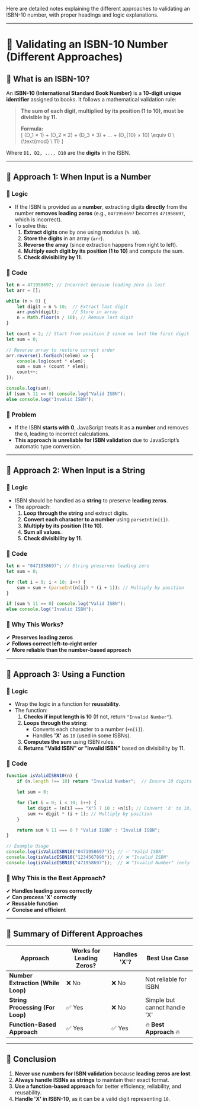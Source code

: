 Here are detailed notes explaining the different approaches to validating an ISBN-10 number, with proper headings and logic explanations.

---

# **📌 Validating an ISBN-10 Number (Different Approaches)**  

## **📖 What is an ISBN-10?**
An **ISBN-10 (International Standard Book Number)** is a **10-digit unique identifier** assigned to books. It follows a mathematical validation rule:

> **The sum of each digit, multiplied by its position (1 to 10), must be divisible by 11.**  
>  
> **Formula:**  
> \[
> (D_1 × 1) + (D_2 × 2) + (D_3 × 3) + ... + (D_{10} × 10) \equiv 0 \ (\text{mod} \ 11)
> \]

Where `D1, D2, ..., D10` are the **digits** in the ISBN.

---

## **🔹 Approach 1: When Input is a Number**
### **🔸 Logic**
- If the ISBN is provided as a **number**, extracting digits **directly** from the number **removes leading zeros** (e.g., `0471958697` becomes `471958697`, which is incorrect).
- To solve this:
  1. **Extract digits** one by one using modulus (`% 10`).
  2. **Store the digits** in an array (`arr`).
  3. **Reverse the array** (since extraction happens from right to left).
  4. **Multiply each digit by its position (1 to 10)** and compute the sum.
  5. **Check divisibility by 11**.

### **🔸 Code**
```javascript
let n = 471958697; // Incorrect because leading zero is lost
let arr = [];

while (n > 0) {
    let digit = n % 10;  // Extract last digit
    arr.push(digit);     // Store in array
    n = Math.floor(n / 10); // Remove last digit
}

let count = 2; // Start from position 2 since we lost the first digit
let sum = 0;

// Reverse array to restore correct order
arr.reverse().forEach((elem) => {
    console.log(count * elem);
    sum = sum + (count * elem);
    count++;
});

console.log(sum);
if (sum % 11 == 0) console.log("Valid ISBN");
else console.log("Invalid ISBN");
```

### **🔸 Problem**
- If the ISBN **starts with 0**, JavaScript treats it as a **number** and removes the `0`, leading to incorrect calculations.
- **This approach is unreliable for ISBN validation** due to JavaScript’s automatic type conversion.

---

## **🔹 Approach 2: When Input is a String**
### **🔸 Logic**
- ISBN should be handled as a **string** to preserve **leading zeros**.
- The approach:
  1. **Loop through the string** and extract digits.
  2. **Convert each character to a number** using `parseInt(n[i])`.
  3. **Multiply by its position (1 to 10)**.
  4. **Sum all values**.
  5. **Check divisibility by 11**.

### **🔸 Code**
```javascript
let n = "0471958697"; // String preserves leading zero
let sum = 0;

for (let i = 0; i < 10; i++) {
    sum = sum + (parseInt(n[i]) * (i + 1)); // Multiply by position
}

if (sum % 11 == 0) console.log("Valid ISBN");
else console.log("Invalid ISBN");
```

### **🔸 Why This Works?**
✔ **Preserves leading zeros**  
✔ **Follows correct left-to-right order**  
✔ **More reliable than the number-based approach**  

---

## **🔹 Approach 3: Using a Function**
### **🔸 Logic**
- Wrap the logic in a function for **reusability**.
- The function:
  1. **Checks if input length is 10** (If not, return `"Invalid Number"`).
  2. **Loops through the string**:
     - Converts each character to a number (`+n[i]`).
     - Handles **'X'** as `10` (used in some ISBNs).
  3. **Computes the sum** using ISBN rules.
  4. **Returns "Valid ISBN" or "Invalid ISBN"** based on divisibility by 11.

### **🔸 Code**
```javascript
function isValidISBN10(n) {
    if (n.length !== 10) return "Invalid Number";  // Ensure 10 digits

    let sum = 0;

    for (let i = 0; i < 10; i++) {
        let digit = (n[i] === "X") ? 10 : +n[i]; // Convert 'X' to 10, else convert digit
        sum += digit * (i + 1); // Multiply by position
    }

    return sum % 11 === 0 ? "Valid ISBN" : "Invalid ISBN";
}

// Example Usage
console.log(isValidISBN10("0471958697")); // ✅ "Valid ISBN"
console.log(isValidISBN10("1234567890")); // ❌ "Invalid ISBN"
console.log(isValidISBN10("471958697"));  // ❌ "Invalid Number" (only 9 digits)
```

### **🔸 Why This is the Best Approach?**
✔ **Handles leading zeros correctly**  
✔ **Can process 'X' correctly**  
✔ **Reusable function**  
✔ **Concise and efficient**  

---

## **📌 Summary of Different Approaches**
| Approach | Works for Leading Zeros? | Handles 'X'? | Best Use Case |
|----------|-------------------------|-------------|--------------|
| **Number Extraction (While Loop)** | ❌ No | ❌ No | Not reliable for ISBN |
| **String Processing (For Loop)** | ✅ Yes | ❌ No | Simple but cannot handle 'X' |
| **Function-Based Approach** | ✅ Yes | ✅ Yes | 🔥 **Best Approach** 🔥 |

---

## **🎯 Conclusion**
1. **Never use numbers for ISBN validation** because **leading zeros are lost**.
2. **Always handle ISBNs as strings** to maintain their exact format.
3. **Use a function-based approach** for better efficiency, reliability, and reusability.
4. **Handle 'X' in ISBN-10**, as it can be a valid digit representing `10`.